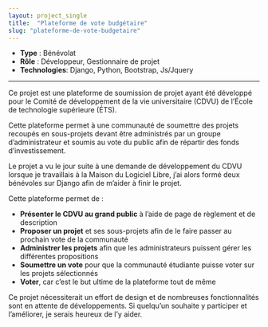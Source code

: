 ```yaml
---
layout: project_single
title:  "Plateforme de vote budgétaire"
slug: "plateforme-de-vote-budgetaire"
---
```


* **Type** : Bénévolat
* **Rôle** : Développeur, Gestionnaire de projet
* **Technologies**: Django, Python, Bootstrap, Js/Jquery

---

Ce projet est une plateforme de soumission de projet ayant été  développé pour le Comité de développement de la vie universitaire  (CDVU) de l’École de technologie supérieure (ÉTS).

Cette plateforme permet à une communauté de soumettre des projets recoupés en sous-projets devant être administrés par un groupe d’administrateur et soumis au vote du public afin de répartir des fonds d’investissement.

Le projet a vu le jour suite à une demande de développement du CDVU lorsque je travaillais à la Maison du Logiciel Libre, j’ai alors formé deux bénévoles sur Django afin de m’aider à finir le projet.

Cette plateforme permet de :

 - **Présenter le CDVU au grand public** à l’aide de page de règlement et de description
 - **Proposer un projet** et ses sous-projets afin de le faire passer au prochain vote de la communauté
 - **Administrer les projets** afin que les administrateurs puissent gérer les différentes propositions
 - **Soumettre un vote** pour que la communauté étudiante puisse voter sur les projets sélectionnés
 - **Voter**, car c’est le but ultime de la plateforme tout de même

Ce projet nécessiterait un effort de design et de nombreuses fonctionnalités sont en attente de développements.
Si quelqu’un souhaite y participer et l’améliorer, je serais heureux de l’y aider.